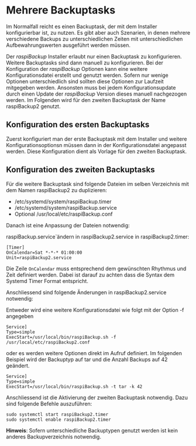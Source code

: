# Mehrere Backuptasks

Im Normalfall reicht es einen Backuptask, der mit dem Installer konfigurierbar ist,
zu nutzen. Es gibt aber auch Szenarien, in denen mehrere verschiedene Backups zu
unterschiedlichen Zeiten mit unterschiedlichen Aufbewahrungswerten ausgeführt werden
müssen.

Der *raspiBackup* Installer erlaubt nur einen Backuptask zu konfigurieren. Weitere
Backuptasks sind dann manuell zu konfigurieren. Bei der Konfiguration der *raspiBackup*
Optionen kann eine weitere Konfigurationsdatei erstellt und genutzt werden. Sofern nur wenige
Optionen unterschiedlich sind sollten diese Optionen zur Laufzeit mitgegeben werden. Ansonsten
muss bei jedem Konfigurationsupdate durch einen Update der *raspiBackup* Version dieses manuell
nachgezogen werden. Im Folgenden wird für den zweiten Backuptask der Name raspiBackup2 genutzt.

## Konfiguration des ersten Backuptasks

Zuerst konfiguriert man der erste Backuptask mit dem Installer und weitere Konfigurationsoptionsn
müssen dann in der Konfigurationsdatei angepasst werden. Diese Konfiguration dient als Vorlage
für den zweiten Backuptask.

## Konfiguration des zweiten Backuptasks

Für die weitere Backuptask sind folgende Dateien im selben Verzeichnis  mit dem Namen raspiBackup2 zu duplizieren:

* /etc/systemd/system/raspiBackup.timer
* /etc/systemd/system/raspiBackup.service
* Optional /usr/local/etc/raspiBackup.conf

Danach ist eine Anpassung der Dateien notwendig:

raspiBackup.service`ändern in raspiBackup2.service in raspiBackup2.timer:
```
[Timer]
OnCalendar=Sat *-*-* 01:00:00
Unit=raspiBackup2.service
```
Die Zeile `OnCalendar` muss entsprechend dem gewünschten Rhythmus und Zeit definiert werden.
Dabei ist darauf zu achten dass die Syntax dem Systemd Timer Format entspricht.

Anschliessend sind folgende Änderungen in raspiBackup2.service notwendig:

Entweder wird eine weitere Konfigurationsdatei wie folgt mit der Option -f angegeben
```
Service]
Type=simple
ExecStart=/usr/local/bin/raspiBackup.sh -f /usr/local/etc/raspiBackup2.conf
```

oder es werden weitere Optionen direkt im Aufruf definiert. Im folgenden Beispiel wird
der Backuptyp auf tar und die Anzahl Backups auf 42 geändert.

```
Service]
Type=simple
ExecStart=/usr/local/bin/raspiBackup.sh -t tar -k 42
```

Anschliessend ist die Aktivierung der zweiten Backuptask notwendig. Dazu
sind folgende Befehle auszuführen:

```
sudo systemctl start raspiBackup2.timer
sudo systemctl enable raspiBackup2.timer
```

**Hinweis**:
Sofern unterschiedliche Backuptypen genutzt werden ist kein anderes Backupverzeichnis notwendig.

[.status]: translated
